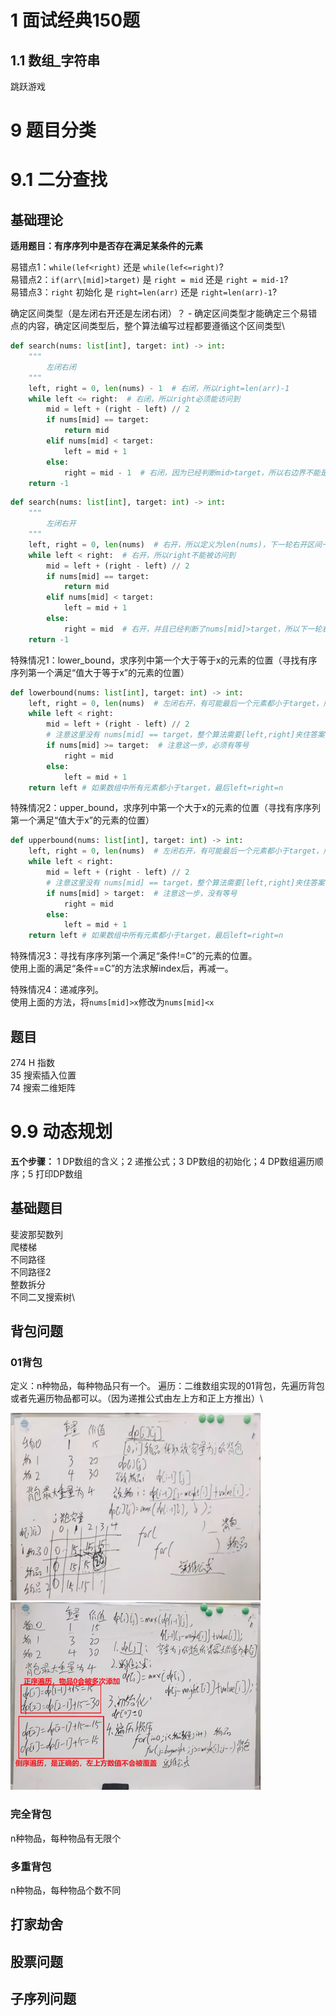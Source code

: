 # 1 面试经典150题

## 1.1 数组_字符串

跳跃游戏

# 9 题目分类

# 9.1 二分查找

## 基础理论
**适用题目：有序序列中是否存在满足某条件的元素**

易错点1：`while(lef<right)` 还是 `while(lef<=right)`?\
易错点2：`if(arr\[mid]>target)` 是 `right = mid` 还是 `right = mid-1`?\
易错点3：`right` 初始化 是 `right=len(arr)` 还是  `right=len(arr)-1`?

确定区间类型（是左闭右开还是左闭右闭）？ - 确定区间类型才能确定三个易错点的内容，确定区间类型后，整个算法编写过程都要遵循这个区间类型\

```python
def search(nums: list[int], target: int) -> int:
    """
        左闭右闭
    """
    left, right = 0, len(nums) - 1  # 右闭，所以right=len(arr)-1
    while left <= right:  # 右闭，所以right必须能访问到
        mid = left + (right - left) // 2
        if nums[mid] == target:
            return mid
        elif nums[mid] < target:
            left = mid + 1
        else:
            right = mid - 1  # 右闭，因为已经判断mid>target，所以右边界不能是mid，必须是mid-1
    return -1
```

```python
def search(nums: list[int], target: int) -> int:
    """
        左闭右开
    """
    left, right = 0, len(nums)  # 右开，所以定义为len(nums)，下一轮右开区间一定不包含mid
    while left < right:  # 右开，所以right不能被访问到
        mid = left + (right - left) // 2
        if nums[mid] == target:
            return mid
        elif nums[mid] < target:
            left = mid + 1
        else:
            right = mid  # 右开，并且已经判断了nums[mid]>target，所以下一轮右开区间一定不包含mid
    return -1
```

特殊情况1：lower_bound，求序列中第一个大于等于x的元素的位置（寻找有序序列第一个满足“值大于等于x”的元素的位置）

```python
def lowerbound(nums: list[int], target: int) -> int:
    left, right = 0, len(nums)  # 左闭右开，有可能最后一个元素都小于target，所以最后一个元素必须能访问到。
    while left < right:
        mid = left + (right - left) // 2
        # 注意这里没有 nums[mid] == target，整个算法需要[left,right]夹住答案
        if nums[mid] >= target:  # 注意这一步，必须有等号
            right = mid
        else:
            left = mid + 1
    return left # 如果数组中所有元素都小于target，最后left=right=n
```

特殊情况2：upper_bound，求序列中第一个大于x的元素的位置（寻找有序序列第一个满足“值大于x”的元素的位置）

```python
def upperbound(nums: list[int], target: int) -> int:
    left, right = 0, len(nums)  # 左闭右开，有可能最后一个元素都小于target，所以最后一个元素必须能访问到。
    while left < right:
        mid = left + (right - left) // 2
        # 注意这里没有 nums[mid] == target，整个算法需要[left,right]夹住答案
        if nums[mid] > target:  # 注意这一步，没有等号
            right = mid
        else:
            left = mid + 1
    return left # 如果数组中所有元素都小于target，最后left=right=n
```

特殊情况3：寻找有序序列第一个满足“条件!=C”的元素的位置。\
使用上面的满足“条件==C”的方法求解index后，再减一。

特殊情况4：递减序列。\
使用上面的方法，将`nums[mid]>x`修改为`nums[mid]<x`

## 题目

274 H 指数\
35 搜索插入位置\
74 搜索二维矩阵

# 9.9 动态规划

**五个步骤：** 1 DP数组的含义；2 递推公式；3 DP数组的初始化；4 DP数组遍历顺序；5 打印DP数组

## 基础题目

斐波那契数列\
爬楼梯\
不同路径\
不同路径2\
整数拆分\
不同二叉搜索树\

## 背包问题

### 01背包

定义：n种物品，每种物品只有一个。
遍历：二维数组实现的01背包，先遍历背包或者先遍历物品都可以。（因为递推公式由左上方和正上方推出）\

<img src="assets/01beibao.png" alt="assets/01beibao.png" style="width: 400px; height: 300px;" />
<img src="assets/01beibao_1weidp.png" alt="assets/01beibao_1weidp.png" style="width: 400px; height: 300px;" />

### 完全背包

n种物品，每种物品有无限个

### 多重背包

n种物品，每种物品个数不同

## 打家劫舍

## 股票问题

## 子序列问题